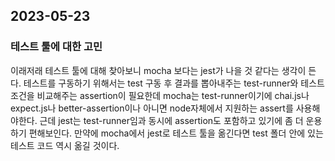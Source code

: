 ## 2023-05-23

### 테스트 툴에 대한 고민

이래저래 테스트 툴에 대해 찾아보니 mocha 보다는 jest가 나을 것 같다는 생각이 든다.
테스트를 구동하기 위해서는 test 구동 후 결과를 뽑아내주는 test-runner와 테스트 조건을 비교해주는 assertion이 필요한데
mocha는 test-runner이기에 chai.js나 expect.js나 better-assertion이나 아니면 node자체에서 지원하는 assert를 사용해야한다.
근데 jest는 test-runner임과 동시에 assertion도 포함하고 있기에 좀 더 운용하기 편해보인다.
만약에 mocha에서 jest로 테스트 툴을 옮긴다면 test 폴더 안에 있는 테스트 코드 역시 옮길 것이다.